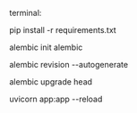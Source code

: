 terminal:

pip install -r requirements.txt

alembic init alembic

alembic revision --autogenerate

alembic upgrade head 

uvicorn app:app --reload